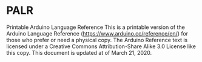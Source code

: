 # PALR
Printable Arduino Language Reference
This is a printable version of the Arduino Language Reference (https://www.arduino.cc/reference/en/) for those who prefer or need a physical copy.
The Arduino Reference text is licensed under a Creative Commons Attribution-Share Alike 3.0 License like this copy.
This document is updated at of March 21, 2020.
